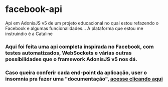 # facebook-api
Api em AdonisJS v5 de um projeto educacional no qual estou refazendo o Facebook e algumas funcionalidades... A plataforma que estou me instruindio é a Cataline

### Aqui foi feita uma api completa inspirada no Facebook, com testes automatizados, WebSockets e várias outras possíbilidades que o framework AdonisJS v5 nos dá.
### Caso queira conferir cada end-point da aplicação, user o insomnia pra fazer uma "documentação", <a target="_blank" href="https://guilhermeais.github.io/facebook-api/">acesse clicando aqui</a>
